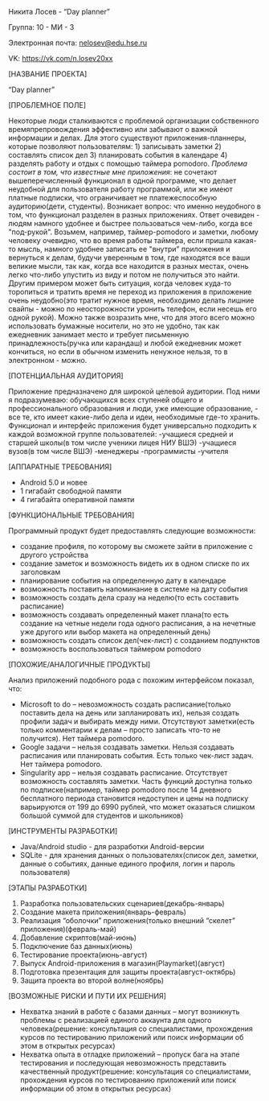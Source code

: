 Никита Лосев - “Day planner”

Группа: 10 - МИ - 3

Электронная почта: nelosev@edu.hse.ru

VK: https://vk.com/n.losev20xx

[НАЗВАНИЕ ПРОЕКТА]

“Day planner”

[ПРОБЛЕМНОЕ ПОЛЕ]

Некоторые люди сталкиваются с проблемой организации собственного времяпрепровождения эффективно или забывают о важной информации и делах. Для этого существуют приложения-планнеры, которые позволяют пользователям: 1) записывать заметки 2) составлять список дел 3) планировать события в календаре 4) разделять работу и отдых с помощью таймера pomodoro. *Проблема состоит в том, что известные мне приложения*: не сочетают вышеперечисленный функционал в одной программе, что делает неудобной для пользователя работу программой, или же имеют платные подписки, что ограничивает не платежеспособную аудиторию(дети, студенты). Возникает вопрос: что именно неудобного в том, что функционал разделен в разных приложениях. Ответ очевиден - людям намного удобнее и быстрее пользоваться чем-либо, когда все "под-рукой". Возьмем, например, таймер-pomodoro и заметки, любому человеку очевидно, что во время работы таймера, если пришла какая-то мысль, намного удобнее записать ее "внутри" приложения и вернуться к делам, будучи уверенным в том, где находятся все ваши великие мысли, так как, когда все находится в разных местах, очень легко что-либо упустить из виду и потом не получиться это найти. Другим примером может быть ситуация, когда человек куда-то торопиться и тратить время не переход из приложения в приложение очень неудобно(это тратит нужное время, необходимо делать лишние свайпы - можно по неосторожности уронить телефон, если несешь его одной рукой). Можно также возразить мне, что для этого всего можно использовать бумажные носители, но это не удобно, так как ежедневник занимает место и требует письменную принадлежность(ручка или карандаш) и любой ежедневник может кончиться, но если в обычном изменить ненужное нельзя, то в электронном - можно. 

[ПОТЕНЦИАЛЬНАЯ АУДИТОРИЯ]

Приложение предназначено для широкой целевой аудитории. Под ними я подразумеваю: обучающихся всех ступеней общего и профессионального образования и люди, уже имеющие образование, - все те, кто имеет какие-либо дела и идеи, необходимые где-то хранить. Функционал и интерфейс приложения будет универсально подходить к каждой возможной группе пользователей:
-учащиеся средней и старшей школы(в том числе ученики лицея НИУ ВШЭ)
-учащиеся вузов(в том числе ВШЭ)
-менеджеры
-программисты
-учителя

[АППАРАТНЫЕ ТРЕБОВАНИЯ]

- Android 5.0 и новее
- 1 гигабайт свободной памяти
- 4 гигабайта оперативной памяти

[ФУНКЦИОНАЛЬНЫЕ ТРЕБОВАНИЯ]

Программный продукт будет предоставлять следующие возможности:
 - создание профиля, по которому вы сможете зайти в приложение с другого устройства
 - создание заметок и возможность видеть их в одном списке по их заголовкам
 - планирование события на определенную дату в календаре
 - возможность поставить напоминание в системе на дату события
 - возможность создать дела сразу на неделю(то есть составить расписание)
 - возможность создавать определенный макет плана(то есть создание на четные недели года одного расписания, а на нечетные уже другого или выбор макета на определенный день)
 - возможность создать список дел(чек-лист) с созданием подпунктов
 - возможность воспользоваться таймером pomodoro

[ПОХОЖИЕ/АНАЛОГИЧНЫЕ ПРОДУКТЫ]

Анализ приложений подобного рода с похожим интерфейсом показал, что:
 - Microsoft to do – невозможность создать расписание(только поставить дела на день или запланировать их), нельзя создать профили задач и выбирать между ними. Отсутствуют заметки(есть только комментарии к делам – просто записать что-то не получится). Нет таймера pomodoro.
 - Google задачи – нельзя создавать заметки. Нельзя создавать расписания или планировать события. Есть только чек-лист задач. Нет таймера pomodoro.
 - Singularity app – нельзя создавать расписание. Отсутствует возможность составлять заметки. Часть функций доступна только по подписке(например, таймер pomodoro после 14 дневного бесплатного периода становится недоступен и цены на подписку варьируются от 199 до 6990 рублей, что может оказаться слишком большой суммой для студентов и школьников)

[ИНСТРУМЕНТЫ РАЗРАБОТКИ]

 - Java/Android studio - для разработки Android-версии
 - SQLite - для хранения данных о пользователях(список дел, заметки, данные о событиях, данные единого профиля, логин и пароль пользователя)

[ЭТАПЫ РАЗРАБОТКИ]

1. Разработка пользовательских сценариев(декабрь-январь)
2. Создание макета приложения(январь-февраль)
3. Реализация “оболочки” приложения(только внешний “скелет” приложения)(февраль-май)
4. Добавление скриптов(май-июнь)
5. Подключение баз данных(июнь)
6. Тестирование проекта(июнь-август)
7. Выпуск Android-приложения в магазин(Playmarket)(август)
8. Подготовка презентация для защиты проекта(август-октябрь)
9. Защита проекта во второй волне(ноябрь)

[ВОЗМОЖНЫЕ РИСКИ И ПУТИ ИХ РЕШЕНИЯ]

 - Нехватка знаний в работе с базами данных – могут возникнуть проблемы с реализацией единого аккаунта для одного человека(решение: консультация со специалистами, прохождения курсов по тестированию приложений или поиск информации об этом в открытых ресурсах)
 - Нехватка опыта в отладке приложений – пропуск бага на этапе тестирования и последующая невозможность представить качественный продукт(решение: консультация со специалистами,  прохождения курсов по тестированию приложений или поиск информации об этом в открытых ресурсах)
